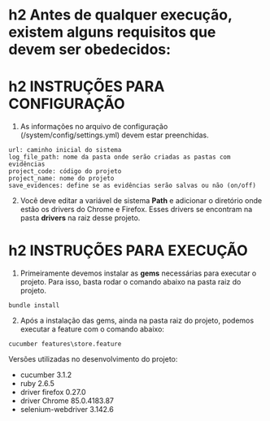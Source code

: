 # h2 Antes de qualquer execução, existem alguns requisitos que devem ser obedecidos:

# h2 INSTRUÇÕES PARA CONFIGURAÇÃO

1.  As informações no arquivo de configuração (/system/config/settings.yml) devem estar preenchidas.

```
url: caminho inicial do sistema
log_file_path: nome da pasta onde serão criadas as pastas com evidências
project_code: código do projeto
project_name: nome do projeto
save_evidences: define se as evidências serão salvas ou não (on/off)
```

2. Você deve editar a variável de sistema **Path** e adicionar o diretório onde estão os drivers do Chrome e Firefox. Esses drivers se encontram na pasta **drivers** na raiz desse projeto.


# h2 INSTRUÇÕES PARA EXECUÇÃO

1. Primeiramente devemos instalar as **gems** necessárias para executar o projeto. Para isso, basta rodar o comando abaixo na pasta raiz do projeto.

```
bundle install
```

2. Após a instalação das gems, ainda na pasta raiz do projeto, podemos executar a feature com o comando abaixo:

```
cucumber features\store.feature
```

Versões utilizadas no desenvolvimento do projeto:

* cucumber 3.1.2
* ruby 2.6.5
* driver firefox 0.27.0
* driver Chrome 85.0.4183.87
* selenium-webdriver 3.142.6
